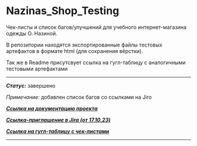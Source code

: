 # Nazinas_Shop_Testing

Чек-листы и список багов/улучшений для учебного интернет-магазина одежды О. Назиной.

В репозитории находятся экспортированные файлы тестовых артефактов в формате html (для сохранения вёрстки).

Так же в Readme присутсвует ссылка на гугл-таблицу с аналогичными тестовыми артефактами

___
***Статус:*** завершено

*Примечание:* добавлен список багов со ссылками на Jiro

***[Ссылка на документацию проекта](https://testbase.atlassian.net/wiki/spaces/SHOP/overview?homepageId=1411056054)***

***[Ссылка-приглашение в Jira (от 17.10.23)](https://id.atlassian.com/invite/p/jira-software?id=zaIiEOTnTuii7xIXIxLE5g)***

***[Ссылка на гугл-таблицу с чек-листами](https://docs.google.com/spreadsheets/d/1ni9AWjHQB1nAeujFt4JDoHnvyBznNzVFQGPqtXg5vGY/edit#gid=0)***


___

